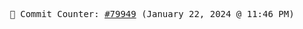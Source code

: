 <p align="center">
    <samp>
        📮 Commit Counter: <a href="https://github.com/Javascript-void0/Javascript-void0/commits/main">#79949</a> (January 22, 2024 @ 11:46 PM)
    </samp>
</p>